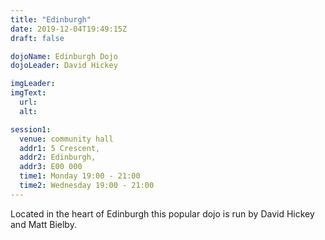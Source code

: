 ```yaml
---
title: "Edinburgh"
date: 2019-12-04T19:49:15Z
draft: false

dojoName: Edinburgh Dojo
dojoLeader: David Hickey

imgLeader:
imgText:
  url:
  alt: 

session1:
  venue: community hall
  addr1: 5 Crescent,
  addr2: Edinburgh,
  addr3: E00 000
  time1: Monday 19:00 - 21:00
  time2: Wednesday 19:00 - 21:00
---
```

Located in the heart of Edinburgh this popular dojo is run by David Hickey and Matt Bielby.
